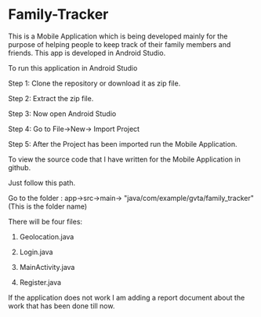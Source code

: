 # Family-Tracker
This is a Mobile Application which is being developed mainly for the purpose of helping people to keep track of their family members and friends.
This app is developed in Android Studio.

To run this application in Android Studio

Step 1: Clone the repository or download it as zip file.

Step 2: Extract the zip file.

Step 3: Now open Android Studio

Step 4: Go to File->New-> Import Project

Step 5: After the Project has been imported run the Mobile Application.


To view the source code that I have written for the Mobile Application in github.

Just follow this path.


Go to the folder : app->src->main-> "java/com/example/gvta/family_tracker"(This is the folder name)

There will be four files:

1. Geolocation.java

2. Login.java

3. MainActivity.java

4. Register.java



If the application does not work I am adding a report document about the work that has been done till now.

 
